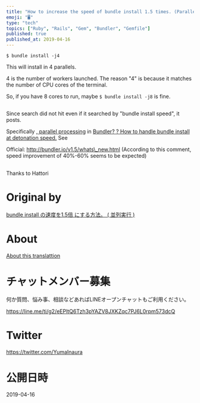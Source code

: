 ```yaml
---
title: "How to increase the speed of bundle install 1.5 times. (Parallel execu"
emoji: "🖥"
type: "tech"
topics: ["Ruby", "Rails", "Gem", "Bundler", "Gemfile"]
published: true
published_at: 2019-04-16
---
```


`$ bundle install -j4`

 

This will install in 4 parallels.

4 is the number of workers launched. The reason "4" is because it matches the number of CPU cores of the terminal.

So, if you have 8 cores to run, maybe `$ bundle install -j8` is fine.

## 

Since search did not hit even if it searched by "bundle install speed", it posts.

Specifically [, parallel processing](http://qiita.com/camelmasa/items/5ca27ab398f105f86c76) in [Bundler? ? How to handle bundle install at detonation speed.](http://qiita.com/camelmasa/items/5ca27ab398f105f86c76) See

Official: http://bundler.io/v1.5/whats\_new.html (According to this comment, speed improvement of 40%-60% seems to be expected)

## 

Thanks to Hattori



# Original by
[bundle install の速度を1.5倍 にする方法。 ( 並列実行 )](https://qiita.com/Yinaura/items/317be4f158be9c3fa1aa)

# About

[About this translattion](https://qiita.com/YumaInaura/items/7f6fd1e9310a6816469a)








<!-- Update From Qiita API -->

# チャットメンバー募集


何か質問、悩み事、相談などあればLINEオープンチャットもご利用ください。

https://line.me/ti/g2/eEPltQ6Tzh3pYAZV8JXKZqc7PJ6L0rpm573dcQ





# Twitter


https://twitter.com/YumaInaura


<!-- Update From Qiita API -->



# 公開日時

2019-04-16
